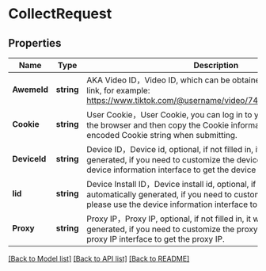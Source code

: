 # CollectRequest

## Properties

Name | Type | Description | Notes
------------ | ------------- | ------------- | -------------
**AwemeId** | **string** | AKA Video ID，Video ID, which can be obtained from the sharing link, for example: https://www.tiktok.com/@username/video/7419966340443819295 | [optional] [default to 7419966340443819295]
**Cookie** | **string** | User Cookie，User Cookie, you can log in to your TikTok account in the browser and then copy the Cookie information, please use URL-encoded Cookie string when submitting. | [optional] [default to Your_Cookie_From_Browser]
**DeviceId** | **string** | Device ID，Device id, optional, if not filled in, it will be automatically generated, if you need to customize the device id, please use the device information interface to get the device id. | [optional] [default to ]
**Iid** | **string** | Device Install ID，Device install id, optional, if not filled in, it will be automatically generated, if you need to customize the device iid, please use the device information interface to get the device iid. | [optional] [default to ]
**Proxy** | **string** | Proxy IP，Proxy IP, optional, if not filled in, it will be automatically generated, if you need to customize the proxy IP, please use the proxy IP interface to get the proxy IP. | [optional] [default to ]

[[Back to Model list]](../README.md#documentation-for-models) [[Back to API list]](../README.md#documentation-for-api-endpoints) [[Back to README]](../README.md)



